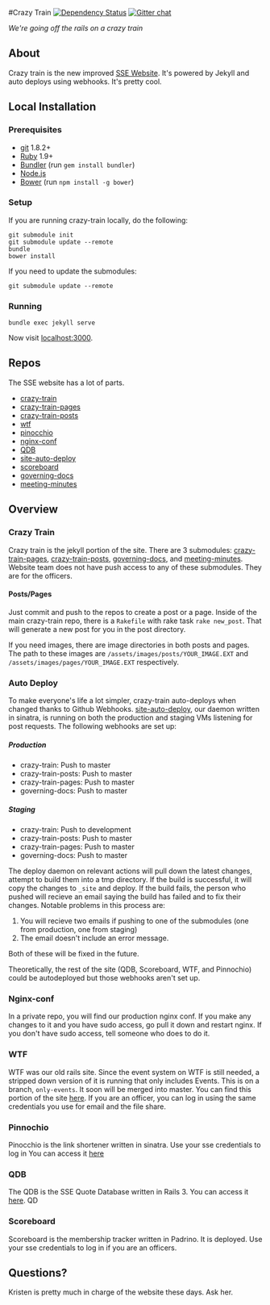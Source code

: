 #Crazy Train
[![Dependency Status](https://gemnasium.com/rit-sse/crazy-train.svg)](https://gemnasium.com/rit-sse/crazy-train)
[![Gitter chat](https://badges.gitter.im/rit-sse/crazy-train.png)](https://gitter.im/rit-sse/crazy-train)

*We're going off the rails on a crazy train*

## About

Crazy train is the new improved [SSE Website](https://sse.se.rit.edu). It's powered by Jekyll and auto deploys using webhooks. It's pretty cool.

## Local Installation

### Prerequisites
- [git](http://git-scm.com/downloads) 1.8.2+
- [Ruby](https://www.ruby-lang.org/en/downloads/) 1.9+
- [Bundler](http://bundler.io/) (run `gem install bundler`)
- [Node.js](http://nodejs.org/download/)
- [Bower](http://bower.io/) (run `npm install -g bower`)

### Setup
If you are running crazy-train locally, do the following:

```
git submodule init
git submodule update --remote
bundle
bower install
```

If you need to update the submodules:

```
git submodule update --remote
```

### Running
```
bundle exec jekyll serve
```
Now visit [localhost:3000](http://localhost:3000/).

## Repos
The SSE website has a lot of parts.

 * [crazy-train][1]
 * [crazy-train-pages][2]
 * [crazy-train-posts][3]
 * [wtf][4]
 * [pinocchio][5]
 * [nginx-conf][6]
 * [QDB][7]
 * [site-auto-deploy][8]
 * [scoreboard][9]
 * [governing-docs][10]
 * [meeting-minutes][11]

## Overview

### Crazy Train
Crazy train is the jekyll portion of the site. There are 3 submodules: [crazy-train-pages][2], [crazy-train-posts][3], [governing-docs][10], and [meeting-minutes][11].  Website team does not have push access to any of these submodules. They are for the officers.

#### Posts/Pages
Just commit and push to the repos to create a post or a page. Inside of the main crazy-train repo, there is a `Rakefile` with rake task `rake new_post`. That will generate a new post for you in the post directory.

If you need images, there are image directories in both posts and pages. The path to these images are `/assets/images/posts/YOUR_IMAGE.EXT` and `/assets/images/pages/YOUR_IMAGE.EXT` respectively.

### Auto Deploy

To make everyone's life a lot simpler, crazy-train auto-deploys when changed thanks to Github Webhooks. [site-auto-deploy][8], our daemon written in sinatra, is running on both the production and staging VMs listening for post requests. The following webhooks are set up:

##### Production
* crazy-train: Push to master
* crazy-train-posts: Push to master
* crazy-train-pages: Push to master
* governing-docs: Push to master

##### Staging
* crazy-train: Push to development
* crazy-train-posts: Push to master
* crazy-train-pages: Push to master
* governing-docs: Push to master

The deploy daemon on relevant actions will pull down the latest changes, attempt to build them into a tmp directory. If the build is successful, it will copy the changes to `_site` and deploy. If the build fails, the person who pushed will recieve an email saying the build has failed and to fix their changes. Notable problems in this process are:

1. You will recieve two emails if pushing to one of the submodules (one from production, one from staging)
2. The email doesn't include an error message.

Both of these will be fixed in the future.

Theoretically, the rest of the site (QDB, Scoreboard, WTF, and Pinnochio) could be autodeployed but those webhooks aren't set up.

### Nginx-conf
In a private repo, you will find our production nginx conf. If you make any changes to it and you have sudo access, go pull it down and restart nginx. If you don't have sudo access, tell someone who does to do it.

### WTF
WTF was our old rails site. Since the event system on WTF is still needed, a stripped down version of it is running that only includes Events. This is on a branch, `only-events`.  It soon will be merged into master.  You can find this portion of the site [here](https://sse.se.rit.edu/admin).  If you are an officer, you can log in using the same credentials you use for email and the file share.

### Pinnochio
Pinocchio is the link shortener written in sinatra. Use your sse credentials to log in You can access it [here](https://sse.se.rit.edu/go)

### QDB
The QDB is the SSE Quote Database written in Rails 3. You can access it [here](https://sse.se.rit.edu/qdb). QD

### Scoreboard
Scoreboard is the membership tracker written in Padrino. It is deployed. Use your sse credentials to log in if you are an officers.

## Questions?
Kristen is pretty much in charge of the website these days. Ask her.

[1]: https://github.com/rit-sse/crazy-train
[2]: https://github.com/rit-sse/crazy-train-pages
[3]: https://github.com/rit-sse/crazy-train-posts
[4]: https://github.com/rit-sse/wtf
[5]: https://github.com/rit-sse/pinocchio
[6]: https://github.com/rit-sse/nginx-conf
[7]: https://github.com/rit-sse/qdb
[8]: https://github.com/rit-sse/site-auto-deploy
[9]: https://github.com/rit-sse/scoreboard
[10]: https://github.com/rit-sse/governing-docs
[11]: https://github.com/rit-sse/meeting-minutes
